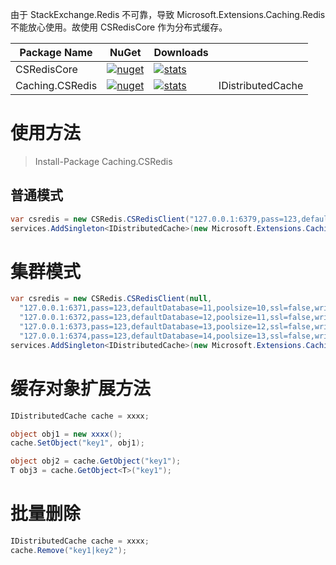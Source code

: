 由于 StackExchange.Redis 不可靠，导致 Microsoft.Extensions.Caching.Redis 不能放心使用。故使用 CSRedisCore 作为分布式缓存。

| Package Name |  NuGet | Downloads | |
|--------------|  ------- |  ---- | -- |
| CSRedisCore | [![nuget](https://img.shields.io/nuget/v/CSRedisCore.svg?style=flat-square)](https://www.nuget.org/packages/CSRedisCore) | [![stats](https://img.shields.io/nuget/dt/CSRedisCore.svg?style=flat-square)](https://www.nuget.org/stats/packages/CSRedisCore?groupby=Version) |
| Caching.CSRedis | [![nuget](https://img.shields.io/nuget/v/Caching.CSRedis.svg?style=flat-square)](https://www.nuget.org/packages/Caching.CSRedis) | [![stats](https://img.shields.io/nuget/dt/Caching.CSRedis.svg?style=flat-square)](https://www.nuget.org/stats/packages/Caching.CSRedis?groupby=Version) | IDistributedCache |

# 使用方法

> Install-Package Caching.CSRedis

## 普通模式

```csharp
var csredis = new CSRedis.CSRedisClient("127.0.0.1:6379,pass=123,defaultDatabase=13,ssl=false,writeBuffer=10240,poolsize=50,prefix=key前辍");
services.AddSingleton<IDistributedCache>(new Microsoft.Extensions.Caching.Redis.CSRedisCache(csredis));
```

# 集群模式

```csharp
var csredis = new CSRedis.CSRedisClient(null,
  "127.0.0.1:6371,pass=123,defaultDatabase=11,poolsize=10,ssl=false,writeBuffer=10240,prefix=key前辍", 
  "127.0.0.1:6372,pass=123,defaultDatabase=12,poolsize=11,ssl=false,writeBuffer=10240,prefix=key前辍",
  "127.0.0.1:6373,pass=123,defaultDatabase=13,poolsize=12,ssl=false,writeBuffer=10240,prefix=key前辍",
  "127.0.0.1:6374,pass=123,defaultDatabase=14,poolsize=13,ssl=false,writeBuffer=10240,prefix=key前辍");
services.AddSingleton<IDistributedCache>(new Microsoft.Extensions.Caching.Redis.CSRedisCache(csredis));
```

# 缓存对象扩展方法

```csharp
IDistributedCache cache = xxxx;

object obj1 = new xxxx();
cache.SetObject("key1", obj1);

object obj2 = cache.GetObject("key1");
T obj3 = cache.GetObject<T>("key1");
```

# 批量删除

```csharp
IDistributedCache cache = xxxx;
cache.Remove("key1|key2");
```